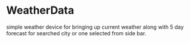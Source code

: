 # WeatherData
simple weather device for bringing up current weather along with 5 day forecast for searched city or one selected from side bar.
